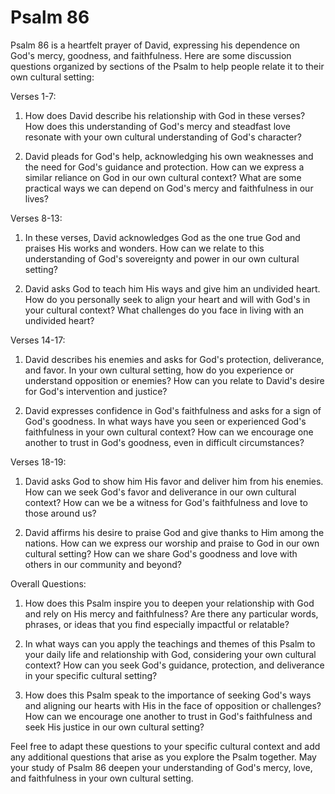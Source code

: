 # Psalm 86

Psalm 86 is a heartfelt prayer of David, expressing his dependence on God's mercy, goodness, and faithfulness. Here are some discussion questions organized by sections of the Psalm to help people relate it to their own cultural setting:

Verses 1-7:

1. How does David describe his relationship with God in these verses? How does this understanding of God's mercy and steadfast love resonate with your own cultural understanding of God's character?

2. David pleads for God's help, acknowledging his own weaknesses and the need for God's guidance and protection. How can we express a similar reliance on God in our own cultural context? What are some practical ways we can depend on God's mercy and faithfulness in our lives?

Verses 8-13:

1. In these verses, David acknowledges God as the one true God and praises His works and wonders. How can we relate to this understanding of God's sovereignty and power in our own cultural setting?

2. David asks God to teach him His ways and give him an undivided heart. How do you personally seek to align your heart and will with God's in your cultural context? What challenges do you face in living with an undivided heart?

Verses 14-17:

1. David describes his enemies and asks for God's protection, deliverance, and favor. In your own cultural setting, how do you experience or understand opposition or enemies? How can you relate to David's desire for God's intervention and justice?

2. David expresses confidence in God's faithfulness and asks for a sign of God's goodness. In what ways have you seen or experienced God's faithfulness in your own cultural context? How can we encourage one another to trust in God's goodness, even in difficult circumstances?

Verses 18-19:

1. David asks God to show him His favor and deliver him from his enemies. How can we seek God's favor and deliverance in our own cultural context? How can we be a witness for God's faithfulness and love to those around us?

2. David affirms his desire to praise God and give thanks to Him among the nations. How can we express our worship and praise to God in our own cultural setting? How can we share God's goodness and love with others in our community and beyond?

Overall Questions:

1. How does this Psalm inspire you to deepen your relationship with God and rely on His mercy and faithfulness? Are there any particular words, phrases, or ideas that you find especially impactful or relatable?

2. In what ways can you apply the teachings and themes of this Psalm to your daily life and relationship with God, considering your own cultural context? How can you seek God's guidance, protection, and deliverance in your specific cultural setting?

3. How does this Psalm speak to the importance of seeking God's ways and aligning our hearts with His in the face of opposition or challenges? How can we encourage one another to trust in God's faithfulness and seek His justice in our own cultural setting?

Feel free to adapt these questions to your specific cultural context and add any additional questions that arise as you explore the Psalm together. May your study of Psalm 86 deepen your understanding of God's mercy, love, and faithfulness in your own cultural setting.